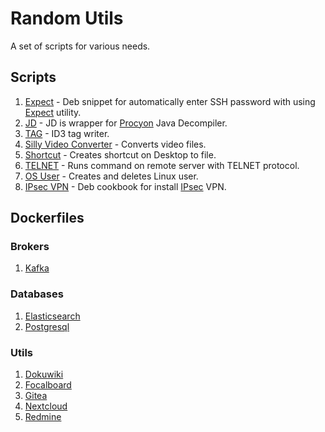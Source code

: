 # Random Utils
A set of scripts for various needs.  

## Scripts
1. [Expect](scripts/expect) - Deb snippet for automatically enter SSH password with using [Expect](https://en.wikipedia.org/wiki/Expect) utility.  
2. [JD](scripts/java/decompiler) - JD is wrapper for [Procyon](http://manpages.ubuntu.com/manpages/bionic/man1/procyon.1.html) Java Decompiler.  
3. [TAG](scripts/multimedia/mp3/tag) - ID3 tag writer.  
4. [Silly Video Converter](scripts/multimedia/video/convert) - Converts video files.  
5. [Shortcut](scripts/shortcut) - Creates shortcut on Desktop to file.  
6. [TELNET](scripts/telnet) - Runs command on remote server with TELNET protocol.  
7. [OS User](scripts/user) - Creates and deletes Linux user.  
8. [IPsec VPN](scripts/vpn/ipsec) - Deb cookbook for install [IPsec](https://en.wikipedia.org/wiki/IPsec) VPN.  

## Dockerfiles

### Brokers
1. [Kafka](dockerfiles/broker/kafka)

### Databases
1. [Elasticsearch](dockerfiles/db/elasticsearch)  
2. [Postgresql](dockerfiles/db/postgresql)  

### Utils
1. [Dokuwiki](dockerfiles/utils/dokuwiki)  
2. [Focalboard](dockerfiles/utils/focalboard)  
3. [Gitea](dockerfiles/utils/gitea)  
4. [Nextcloud](dockerfiles/utils/nextcloud)  
5. [Redmine](dockerfiles/utils/redmine)  
